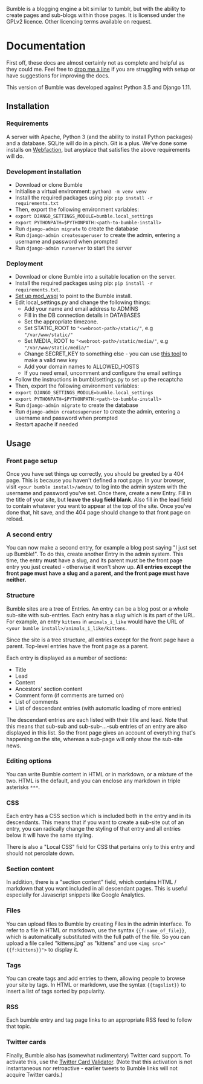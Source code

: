 Bumble is a blogging engine a bit similar to tumblr, but with the ability to create pages and sub-blogs within those pages. It is licensed under the GPLv2 licence. Other licencing terms available on request.

# Documentation
First off, these docs are almost certainly not as complete and helpful as they could me. Feel free to [drop me a line](mailto:david.stark@zarkonnen.com) if you are struggling with setup or have suggestions for improving the docs.

This version of Bumble was developed against Python 3.5 and Django 1.11.

## Installation
### Requirements
A server with Apache, Python 3 (and the ability to install Python packages) and a database. SQLite will do in a pinch. Git is a plus. We've done some installs on [Webfaction](https://www.webfaction.com/), but anyplace that satisfies the above requirements will do.

### Development installation
* Download or clone Bumble
* Initialise a virtual environment: `python3 -m venv venv`
* Install the required packages using pip: `pip install -r requirements.txt`
* Then, export the following environment variables:
* `export DJANGO_SETTINGS_MODULE=bumble.local_settings`
* `export PYTHONPATH=$PYTHONPATH:<path-to-bumble-install>`
* Run `django-admin migrate` to create the database
* Run `django-admin createsuperuser` to create the admin, entering a username and password when prompted
* Run `django-admin runserver` to start the server

### Deployment
* Download or clone Bumble into a suitable location on the server.
* Install the required packages using pip: `pip install -r requirements.txt`.
* [Set up mod_wsgi](http://ericholscher.com/blog/2008/jul/8/setting-django-and-mod_wsgi/) to point to the Bumble install.
* Edit local_settings.py and change the following things:
    * Add your name and email address to ADMINS
    * Fill in the DB connection details in DATABASES
    * Set the appropriate timezone.
    * Set STATIC_ROOT to `"<webroot-path>/static/"`, e.g `"/var/www/static/"`
    * Set MEDIA_ROOT to `"<webroot-path>/static/media/"`, e.g `"/var/www/static/media/"`
    * Change SECRET_KEY to something else - you can use [this tool](http://www.miniwebtool.com/django-secret-key-generator/) to make a valid new key
    * Add your domain names to ALLOWED_HOSTS
    * If you need email, uncomment and configure the email settings
* Follow the instructions in bumbl/settings.py to set up the recaptcha
* Then, export the following environment variables:
* `export DJANGO_SETTINGS_MODULE=bumble.local_settings`
* `export PYTHONPATH=$PYTHONPATH:<path-to-bumble-install>`
* Run `django-admin migrate` to create the database
* Run `django-admin createsuperuser` to create the admin, entering a username and password when prompted
* Restart apache if needed

## Usage
### Front page setup
Once you have set things up correctly, you should be greeted by a 404 page. This is because you haven't defined a root page. In your browser, visit `<your bumble install>/admin/` to log into the admin system with the username and password you've set. Once there, create a new Entry. Fill in the title of your site, but **leave the slug field blank**. Also fill in the lead field to contain whatever you want to appear at the top of the site. Once you've done that, hit save, and the 404 page should change to that front page on reload.

### A second entry
You can now make a second entry, for example a blog post saying "I just set up Bumble!". To do this, create another Entry in the admin system. This time, the entry **must** have a slug, and its parent must be the front page entry you just created - otherwise it won't show up. **All entries except the front page must have a slug and a parent, and the front page must have neither.**

### Structure
Bumble sites are a tree of Entries. An entry can be a blog post or a whole sub-site with sub-entries. Each entry has a *slug* which is its part of the URL. For example, an entry `kittens` in `animals_i_like` would have the URL of `<your bumble install>/animals_i_like/kittens`.

Since the site is a tree structure, all entries except for the front page have a parent. Top-level entries have the front page as a parent.

Each entry is displayed as a number of sections:
* Title
* Lead
* Content
* Ancestors' section content
* Comment form (if comments are turned on)
* List of comments
* List of descendant entries (with automatic loading of more entries)

The descendant entries are each listed with their title and lead. Note that this means that sub-sub and sub-sub-...-sub entries of an entry are also displayed in this list. So the front page gives an account of everything that's happening on the site, whereas a sub-page will only show the sub-site news.

### Editing options
You can write Bumble content in HTML or in markdown, or a mixture of the two. HTML is the default, and you can enclose any markdown in triple asterisks `***`.

### CSS
Each entry has a CSS section which is included both in the entry and in its descendants. This means that if you want to create a sub-site out of an entry, you can radically change the styling of that entry and all entries below it will have the same styling.

There is also a "Local CSS" field for CSS that pertains only to this entry and should not percolate down.

### Section content
In addition, there is a "section content" field, which contains HTML / markdown that you want included in all descendant pages. This is useful especially for Javascript snippets like Google Analytics.

### Files
You can upload files to Bumble by creating Files in the admin interface. To refer to a file in HTML or markdown, use the syntax `{{f:name_of_file}}`, which is automatically substituted with the full path of the file. So you can upload a file called "kittens.jpg" as "kittens" and use `<img src="{{f:kittens}}">` to display it.

### Tags
You can create tags and add entries to them, allowing people to browse your site by tags. In HTML or markdown, use the syntax `{{tagslist}}` to insert a list of tags sorted by popularity.

### RSS
Each bumble entry and tag page links to an appropriate RSS feed to follow that topic.

### Twitter cards
Finally, Bumble also has (somewhat rudimentary) Twitter card support. To activate this, use the [Twitter Card Validator](https://dev.twitter.com/docs/cards/validation/validator). (Note that this activation is not instantaneous nor retroactive - earlier tweets to Bumble links will not acquire Twitter cards.)
